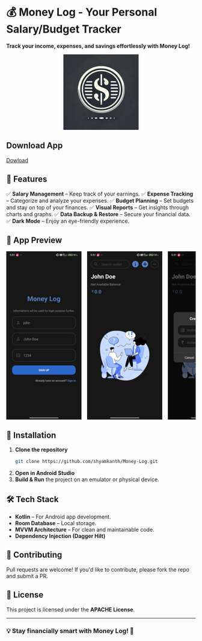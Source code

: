 # 💰 Money Log - Your Personal Salary/Budget Tracker

**Track your income, expenses, and savings effortlessly with Money Log!**

<div style="display: flex; width: 100%; overflow-x: auto; gap: 15px; align-items: center; justify-content: center;">
    <img src="./app/src/main/res/screenshots/money-log.webp" alt="Money Log Banner" width="200">
</div>

## Download App
[Dowload](https://github.com/shyamkanth/Money-Log/raw/refs/heads/main/app/release/app-release.apk)


## 📌 Features
✅ **Salary Management** – Keep track of your earnings.
✅ **Expense Tracking** – Categorize and analyze your expenses.
✅ **Budget Planning** – Set budgets and stay on top of your finances.
✅ **Visual Reports** – Get insights through charts and graphs.
✅ **Data Backup & Restore** – Secure your financial data.
✅ **Dark Mode** – Enjoy an eye-friendly experience.

## 🎥 App Preview

<div style="display: flex; overflow-x: auto; gap:15px;">
    <img src="./app/src/main/res/screenshots/1.jpg" alt="Money Log Banner" width="200">
    <img src="./app/src/main/res/screenshots/2.jpg" alt="Money Log Banner" width="200">
    <img src="./app/src/main/res/screenshots/3.jpg" alt="Money Log Banner" width="200">
    <img src="./app/src/main/res/screenshots/4.jpg" alt="Money Log Banner" width="200">
    <img src="./app/src/main/res/screenshots/5.jpg" alt="Money Log Banner" width="200">
    <img src="./app/src/main/res/screenshots/6.jpg" alt="Money Log Banner" width="200">
    <img src="./app/src/main/res/screenshots/7.jpg" alt="Money Log Banner" width="200">
    <img src="./app/src/main/res/screenshots/8.jpg" alt="Money Log Banner" width="200">
    <img src="./app/src/main/res/screenshots/9.jpg" alt="Money Log Banner" width="200">
    <img src="./app/src/main/res/screenshots/10.jpg" alt="Money Log Banner" width="200">
    <img src="./app/src/main/res/screenshots/11.jpg" alt="Money Log Banner" width="200">
    <img src="./app/src/main/res/screenshots/12.jpg" alt="Money Log Banner" width="200">
    <img src="./app/src/main/res/screenshots/13.jpg" alt="Money Log Banner" width="200">
    <img src="./app/src/main/res/screenshots/14.jpg" alt="Money Log Banner" width="200">
    <img src="./app/src/main/res/screenshots/15.jpg" alt="Money Log Banner" width="200">
</div>


## 📲 Installation
1. **Clone the repository**
   ```sh
   git clone https://github.com/shyamkanth/Money-Log.git
   ```
2. **Open in Android Studio**
3. **Build & Run** the project on an emulator or physical device.

## 🛠️ Tech Stack
- **Kotlin** – For Android app development.
- **Room Database** – Local storage.
- **MVVM Architecture** – For clean and maintainable code.
- **Dependency Injection (Dagger Hilt)**

## 🤝 Contributing
Pull requests are welcome! If you'd like to contribute, please fork the repo and submit a PR.

## 📜 License
This project is licensed under the **APACHE License**.

---
### 💡 Stay financially smart with **Money Log**! 🚀
